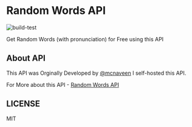 # Random Words API

![build-test](https://github.com/mskian/random-words-api/workflows/build-test/badge.svg)

Get Random Words (with pronunciation) for Free using this API

## About API

This API was Orginally Developed by [@mcnaveen](https://github.com/mcnaveen/)
I self-hosted this API.

For More about this API - [Random Words API](https://github.com/mcnaveen/Random-Words-API)

## LICENSE

MIT
